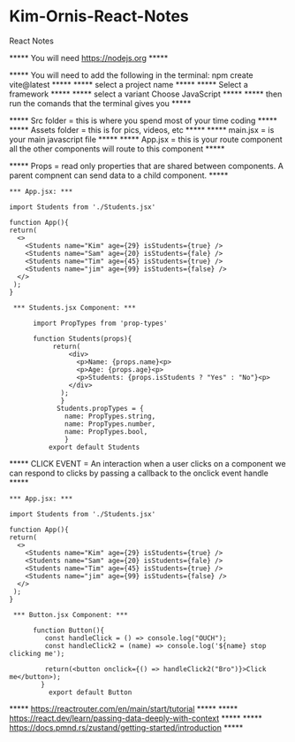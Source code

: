 # Kim-Ornis-React-Notes
React Notes

***** You will need https://nodejs.org *****

***** You will need to add the following in the terminal: npm create vite@latest *****
***** select a project name *****
***** Select a framework *****
***** select a variant Choose JavaScript *****
***** then run the comands that the terminal gives you *****

***** Src folder = this is where you spend most of your time coding *****
***** Assets folder = this is for pics, videos, etc *****
***** main.jsx = is your main javascript file *****
***** App.jsx = this is your route component all the other components will route to this component *****

***** Props = read only properties that are shared between components. A parent compnent can send data to a child component. <Component key=value /> *****

    *** App.jsx: ***

    import Students from './Students.jsx'

    function App(){
    return(
      <>
        <Students name="Kim" age={29} isStudents={true} />
        <Students name="Sam" age={20} isStudents={fale} />
        <Students name="Tim" age={45} isStudents={true} />
        <Students name="jim" age={99} isStudents={false} />
      </>
     );
    }

     *** Students.jsx Component: ***

          import PropTypes from 'prop-types'
          
          function Students(props){
               return(
                   <div>
                     <p>Name: {props.name}<p>
                     <p>Age: {props.age}<p>
                     <p>Students: {props.isStudents ? "Yes" : "No"}<p>
                   </div>
                 );  
                 }
                Students.propTypes = {
                  name: PropTypes.string,
                  name: PropTypes.number,
                  name: PropTypes.bool,
                  }
              export default Students



***** CLICK EVENT = An interaction when a user clicks on a component we can respond to clicks by passing a callback to the onclick event handle *****


    *** App.jsx: ***

    import Students from './Students.jsx'

    function App(){
    return(
      <>
        <Students name="Kim" age={29} isStudents={true} />
        <Students name="Sam" age={20} isStudents={fale} />
        <Students name="Tim" age={45} isStudents={true} />
        <Students name="jim" age={99} isStudents={false} />
      </>
     );
    }

     *** Button.jsx Component: ***
          
          function Button(){
             const handleClick = () => console.log("OUCH");
             const handleClick2 = (name) => console.log('${name} stop clicking me');
             
             return(<button onclick={() => handleClick2("Bro")}>Click me</button>);
            }
              export default Button
***** https://reactrouter.com/en/main/start/tutorial  *****
***** https://react.dev/learn/passing-data-deeply-with-context *****
***** https://docs.pmnd.rs/zustand/getting-started/introduction *****



             
